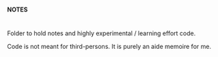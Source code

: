 #
**NOTES**
#
###
Folder to hold notes and highly experimental / learning effort code.

Code is not meant for third-persons. It is purely an aide memoire for me.

###
